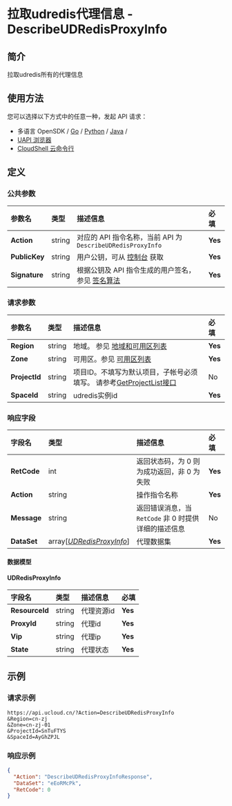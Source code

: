 # 拉取udredis代理信息 - DescribeUDRedisProxyInfo

## 简介

拉取udredis所有的代理信息






## 使用方法

您可以选择以下方式中的任意一种，发起 API 请求：
- 多语言 OpenSDK / [Go](https://github.com/ucloud/ucloud-sdk-go) / [Python](https://github.com/ucloud/ucloud-sdk-python3) / [Java](https://github.com/ucloud/ucloud-sdk-java) /
- [UAPI 浏览器](https://console.ucloud.cn/uapi/detail?id=DescribeUDRedisProxyInfo)
- [CloudShell 云命令行](https://shell.ucloud.cn/)


## 定义

### 公共参数

| 参数名 | 类型 | 描述信息 | 必填 |
|:---|:---|:---|:---|
| **Action**     | string  | 对应的 API 指令名称，当前 API 为 `DescribeUDRedisProxyInfo`                        | **Yes** |
| **PublicKey**  | string  | 用户公钥，可从 [控制台](https://console.ucloud.cn/uapi/apikey) 获取                                             | **Yes** |
| **Signature**  | string  | 根据公钥及 API 指令生成的用户签名，参见 [签名算法](api/summary/signature.md)  | **Yes** |

### 请求参数

| 参数名 | 类型 | 描述信息 | 必填 |
|:---|:---|:---|:---|
| **Region** | string | 地域。 参见 [地域和可用区列表](https://docs.ucloud.cn/api/summary/regionlist) |**Yes**|
| **Zone** | string | 可用区。参见 [可用区列表](https://docs.ucloud.cn/api/summary/regionlist) |**Yes**|
| **ProjectId** | string | 项目ID。不填写为默认项目，子帐号必须填写。 请参考[GetProjectList接口](https://docs.ucloud.cn/api/summary/get_project_list) |No|
| **SpaceId** | string | udredis实例id |**Yes**|

### 响应字段

| 字段名 | 类型 | 描述信息 | 必填 |
|:---|:---|:---|:---|
| **RetCode** | int | 返回状态码，为 0 则为成功返回，非 0 为失败 |**Yes**|
| **Action** | string | 操作指令名称 |**Yes**|
| **Message** | string | 返回错误消息，当 `RetCode` 非 0 时提供详细的描述信息 |No|
| **DataSet** | array[[*UDRedisProxyInfo*](#UDRedisProxyInfo)] | 代理数据集 |**Yes**|

#### 数据模型


#### UDRedisProxyInfo

| 字段名 | 类型 | 描述信息 | 必填 |
|:---|:---|:---|:---|
| **ResourceId** | string | 代理资源id |**Yes**|
| **ProxyId** | string | 代理id |**Yes**|
| **Vip** | string | 代理ip |**Yes**|
| **State** | string | 代理状态 |**Yes**|

## 示例

### 请求示例
    
```
https://api.ucloud.cn/?Action=DescribeUDRedisProxyInfo
&Region=cn-zj
&Zone=cn-zj-01
&ProjectId=SnTuFTYS
&SpaceId=AyGhZPJL
```

### 响应示例
    
```json
{
  "Action": "DescribeUDRedisProxyInfoResponse",
  "DataSet": "eEoRMcPk",
  "RetCode": 0
}
```





